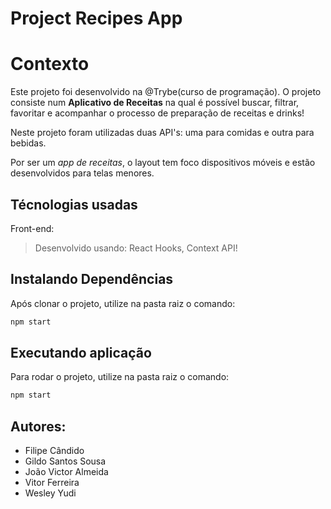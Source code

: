 # Project Recipes App
# Contexto
Este projeto foi desenvolvido na @Trybe(curso de programação). O projeto consiste num **Aplicativo de Receitas** na qual é possível buscar, filtrar, favoritar e acompanhar o processo de preparação de receitas e drinks!

Neste projeto foram utilizadas duas API's: uma para comidas e outra para bebidas.

Por ser um _app de receitas_, o layout tem foco dispositivos móveis e estão desenvolvidos para telas menores.

## Técnologias usadas

Front-end:
> Desenvolvido usando: React Hooks, Context API!

## Instalando Dependências

Após clonar o projeto, utilize na pasta raiz o comando:

```bash
npm start
```
## Executando aplicação

Para rodar o projeto, utilize na pasta raiz o comando:

```bash
npm start
```

## Autores:

* Filipe Cândido
* Gildo Santos Sousa
* João Victor Almeida
* Vitor Ferreira
* Wesley Yudi
